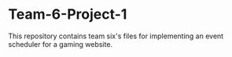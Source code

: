 # Team-6-Project-1
This repository contains team six's files for implementing an event scheduler for a gaming website. 
